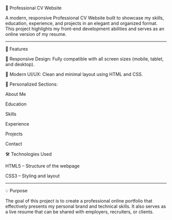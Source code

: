 🌟 Professional CV Website

A modern, responsive Professional CV Website built to showcase my skills, education, experience, and projects in an elegant and organized format. This project highlights my front-end development abilities and serves as an online version of my resume.


---

🚀 Features

🧭 Responsive Design: Fully compatible with all screen sizes (mobile, tablet, and desktop).

🎨 Modern UI/UX: Clean and minimal layout using HTML and CSS.

📄 Personalized Sections:

About Me

Education

Skills

Experience

Projects

Contact

🛠️ Technologies Used

HTML5 – Structure of the webpage

CSS3 – Styling and layout 




---

💡 Purpose

The goal of this project is to create a professional online portfolio that effectively presents my personal brand and technical skills. It also serves as a live resume that can be shared with employers, recruiters, or clients.
